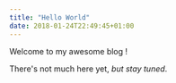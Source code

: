 ```yaml
---
title: "Hello World"
date: 2018-01-24T22:49:45+01:00
---
```


Welcome to my awesome blog !

There's not much here yet, _but stay tuned_.